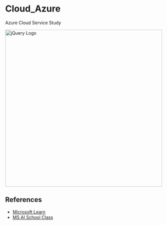 # Cloud_Azure

Azure Cloud Service Study

<img src="https://i.pcmag.com/imagery/reviews/06dapK8j91rZ6HEsE4T8uTT-2..v1601499714.png" width="500" alt="jQuery Logo">

## References
- [Microsoft Learn](https://learn.microsoft.com/en-us/training/azure/)
- [MS AI School Class](https://msaischool.kr/)
